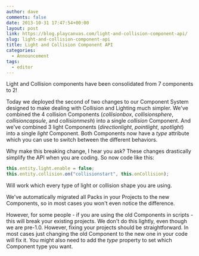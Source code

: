 ```yaml
---
author: dave
comments: false
date: 2013-10-31 17:47:54+00:00
layout: post
link: https://blog.playcanvas.com/light-and-collision-component-api/
slug: light-and-collision-component-api
title: Light and Collision Component API
categories:
  - Announcement
tags:
  - editor
---
```


Light and Collision components have been consolidated from 7 components to 2!

Today we deployed the second of two changes to our Component System designed to make dealing with Collision and Lighting much simpler. We've combined the 4 collision Components (_collisionbox_, _collisionsphere_, _collisioncapsule_, and _collisionmesh_) into a single _collision_ Component. And we've combined 3 light Components (_directionlight_, _pointlight_, _spotlight_) into a single _light_ Component. Both Components now have a _type_ attribute which you can use to switch between the different behaviors.

Why make this breaking change, I hear you ask? These changes drastically simplify the API when you are coding. So now code like this:

```javascript
this.entity.light.enable = false;
this.entity.collision.on("collisionstart", this.onCollision);
```

Will work which every type of light or collision shape you are using.

We've automatically migrated all Packs in your Projects to the new Components, so in most cases you won't even notice the difference.

However, for some people - if you are using the old Components in scripts - this will break your existing projects. We don't do this lightly, even though we are pre-1.0. However, fixing your projects should be straightforward. In most cases just changing the old Component to the new one in your code will fix it. You might also need to add the _type_ property to set which Component type you want.
